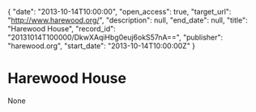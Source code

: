 {
  "date": "2013-10-14T10:00:00", 
  "open_access": true, 
  "target_url": "http://www.harewood.org/", 
  "description": null, 
  "end_date": null, 
  "title": "Harewood House", 
  "record_id": "20131014T100000/DkwXAqiHbg0euj6okS57nA==", 
  "publisher": "harewood.org", 
  "start_date": "2013-10-14T10:00:00Z"
}

# Harewood House

None